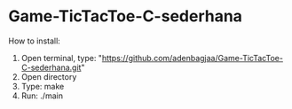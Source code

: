 # Game-TicTacToe-C-sederhana
How to install:
1. Open terminal, type: "https://github.com/adenbagjaa/Game-TicTacToe-C-sederhana.git"
2. Open directory
3. Type: make
4. Run: ./main

